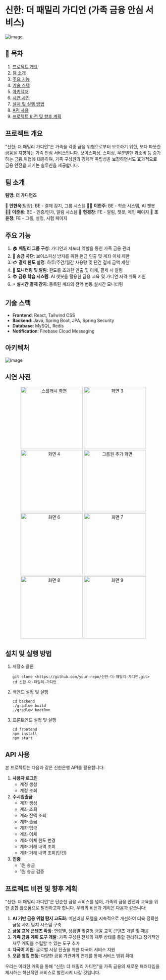 # 신한: 더 패밀리 가디언 (가족 금융 안심 서비스)
![image](https://github.com/user-attachments/assets/e579e894-22cf-4615-b8b5-6e7d30577f48)

## 📌 목차

1. [프로젝트 개요](https://www.notion.so/readme-md-daf154cafb1744408a5a4138becb48c9?pvs=21)
2. [팀 소개](https://www.notion.so/readme-md-daf154cafb1744408a5a4138becb48c9?pvs=21)
3. [주요 기능](https://www.notion.so/readme-md-daf154cafb1744408a5a4138becb48c9?pvs=21)
4. [기술 스택](https://www.notion.so/readme-md-daf154cafb1744408a5a4138becb48c9?pvs=21)
5. [아키텍처](https://www.notion.so/readme-md-daf154cafb1744408a5a4138becb48c9?pvs=21)
6. [시연 사진](https://www.notion.so/readme-md-daf154cafb1744408a5a4138becb48c9?pvs=21)
7. [설치 및 실행 방법](https://www.notion.so/readme-md-daf154cafb1744408a5a4138becb48c9?pvs=21)
8. [API 사용](https://www.notion.so/readme-md-daf154cafb1744408a5a4138becb48c9?pvs=21)
9. [프로젝트 비전 및 향후 계획](https://www.notion.so/readme-md-daf154cafb1744408a5a4138becb48c9?pvs=21)

## 프로젝트 개요

  "신한: 더 패밀리 가디언"은 가족을 각종 금융 위협으로부터 보호하기 위한, 보다 따뜻한 금융을 지향하는 가족 안심 서비스입니다. 보이스피싱, 스미싱, 무분별한 과소비 등 증가하는 금융 위협에 대응하여, 가족 구성원의 경제적 독립성을 보장하면서도 효과적으로 금융 안전을 지키는 솔루션을 제공합니다.

## 팀 소개

**팀명: 더 가디언즈**

👑 **안현욱**(팀장): BE - 결제 감지, 그룹 시스템
👨‍💻 **이한주**: BE - 학습 시스템,  AI 챗봇
👨‍💻 **이준용**: BE - 인증/인가,  알림 시스템
🎨 **현경찬**: FE - 알림, 챗봇, 메인 페이지
🎨 **조윤정**: FE - 그룹, 설정, 시험 페이지

## 주요 기능

1. 🏠 **패밀리 그룹 구성**: 가디언과 서포터 역할을 통한 가족 금융 관리
2. 🛑 **송금 차단**: 보이스피싱 방지를 위한 현금 인출 및 계좌 이체 제한
3. 💳 **결제 한도 설정**: 하루/주간/월간 사용량 및 단건 결제 금액 제한
4. 👀 **모니터링 및 알림**: 한도를 초과한 인출 및 이체, 결제 시 알림
5. 📚 **금융 학습 시스템**: AI 챗봇을 활용한 금융 교육 및 가디언 자격 취득 지원
6. ⚡ **실시간 결제 감지**: 등록된 계좌의 잔액 변동 실시간 모니터링

## 기술 스택

- **Frontend**: React, Tailwind CSS
- **Backend**: Java, Spring Boot, JPA, Spring Security
- **Database**: MySQL, Redis
- **Notification**: Firebase Cloud Messaging

## 아키텍처
![image](https://github.com/user-attachments/assets/d1cd61df-fd93-49bc-9918-b8f0fa96ee4c)


## 시연 사진
<div align="center">
<img src="https://github.com/user-attachments/assets/622f254f-dc90-4c0b-8d76-10ef9a2ba37f" width="200" alt="스플래시 화면">
<img src="https://github.com/user-attachments/assets/58511b06-8820-4f5c-a3f3-bd835e4ff92f" width="200" alt="화면 3">
<img src="https://github.com/user-attachments/assets/b929480a-3535-49dd-adcb-0ac5d69b90de" width="200" alt="화면 4">
<img src="https://github.com/user-attachments/assets/85cd8744-00bd-4054-a1f9-ba71d300e709" width="200" alt="그룹원 추가 화면">
<img src="https://github.com/user-attachments/assets/a87f4c49-9df0-477c-973a-dbf6bd4f5e84" width="200" alt="화면 6">
<img src="https://github.com/user-attachments/assets/16b05da3-026b-4bd1-bbe0-4023e1e1b37b" width="200" alt="화면 7">
<img src="https://github.com/user-attachments/assets/cabea35e-8514-4077-a117-21b8686b056a" width="200" alt="화면 8">
<img src="https://github.com/user-attachments/assets/b71c768a-49cc-4fcf-8faa-85fc1586426d" width="200" alt="화면 9">
</div>


## 설치 및 실행 방법

1. 저장소 클론
    
    ```
    git clone <https://github.com/your-repo/신한-더-패밀리-가디언.git>
    cd 신한-더-패밀리-가디언
    
    ```
    
2. 백엔드 설정 및 실행
    
    ```
    cd backend
    ./gradlew build
    ./gradlew bootRun
    
    ```
    
3. 프론트엔드 설정 및 실행
    
    ```
    cd frontend
    npm install
    npm start
    
    ```
    

## API 사용

본 프로젝트는 다음과 같은 신한은행 API를 활용합니다:

1. **사용자 로그인**
    - 계정 생성
    - 계정 조회
2. **수시입출금**
    - 계좌 생성
    - 계좌 조회
    - 계좌 잔액 조회
    - 계좌 출금
    - 계좌 입금
    - 계좌 이체
    - 계좌 이체 한도 변경
    - 계좌 거래 내역 조회
    - 계좌 거래 내역 조회(단건)
3. **인증**
    - 1원 송금
    - 1원 송금 검증

## 프로젝트 비전 및 향후 계획

"신한: 더 패밀리 가디언"은 단순한 금융 서비스를 넘어, 가족의 금융 안전과 교육을 위한 종합 플랫폼으로 발전하고자 합니다. 우리의 비전과 계획은 다음과 같습니다:

1. **AI 기반 금융 위협 탐지 고도화**: 머신러닝 모델을 지속적으로 개선하여 더욱 정확한 금융 사기 탐지 시스템 구축
2. **금융 교육 콘텐츠 확장**: 연령별, 상황별 맞춤형 금융 교육 콘텐츠 개발 및 제공
3. **가족 금융 계획 도구 개발**: 가족 구성원 전체의 재무 상태를 통합 관리하고 장기적인 재무 계획을 수립할 수 있는 도구 추가
4. **다국어 지원**: 글로벌 시장 진출을 위한 다국어 서비스 지원
5. **오픈 뱅킹 연동**: 다양한 금융 기관과의 연계를 통해 서비스 범위 확대

우리는 이러한 계획을 통해 "신한: 더 패밀리 가디언"을 가족 금융의 새로운 패러다임을 제시하는 혁신적인 서비스로 발전시켜 나갈 것입니다.
